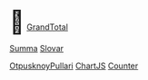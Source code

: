 <span style="font-size:40px">👋</span>
<a href="https://o03jl3.mimo.run/in.html">GrandTotal</a> 

<a href="https://7cqupg.mimo.run/index.html">Summa</a> 
<a href="https://asl2gj.mimo.run/index.html">Slovar</a> 

<a href="https://5mv5n0.mimo.run/index.html">OtpusknoyPullari</a> 
<a href="https://clm2mk.mimo.run/index.html">ChartJS</a> 
<a href="https://0ihpyg.mimo.run/index.html">Counter</a> 
